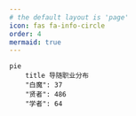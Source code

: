```yaml
---
# the default layout is 'page'
icon: fas fa-info-circle
order: 4
mermaid: true
---
```


```mermaid
pie
    title 导随职业分布
    "白魔": 37
    "贤者": 486
    "学者": 64
```
